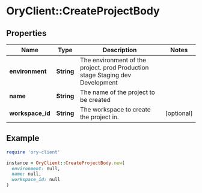 # OryClient::CreateProjectBody

## Properties

| Name | Type | Description | Notes |
| ---- | ---- | ----------- | ----- |
| **environment** | **String** | The environment of the project. prod Production stage Staging dev Development |  |
| **name** | **String** | The name of the project to be created |  |
| **workspace_id** | **String** | The workspace to create the project in. | [optional] |

## Example

```ruby
require 'ory-client'

instance = OryClient::CreateProjectBody.new(
  environment: null,
  name: null,
  workspace_id: null
)
```

